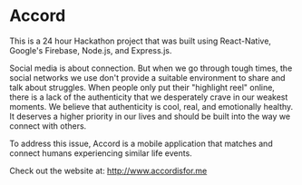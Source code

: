 # Accord

This is a 24 hour Hackathon project that was built using React-Native, Google's Firebase,
Node.js, and Express.js.

Social media is about connection. But when we go through tough times, the social networks we use don't provide a suitable environment to share and talk about struggles. When people only put their "highlight reel" online, there is a lack of the authenticity that we desperately crave in our weakest moments.  We believe that authenticity is cool, real, and emotionally healthy. It deserves a higher priority in our lives and should be built into the way we connect with others.

To address this issue, Accord is a mobile application that matches and connect humans experiencing similar life events. 

Check out the website at: http://www.accordisfor.me
